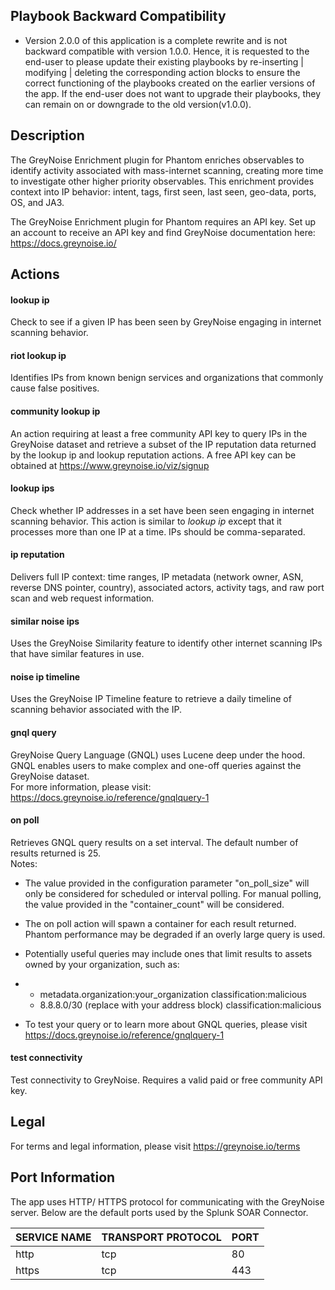 [comment]: # " File: README.md"
[comment]: # ""
[comment]: # "  Copyright (c) GreyNoise, 2019-2022."
[comment]: # ""
[comment]: # "  Licensed under the Apache License, Version 2.0 (the 'License');"
[comment]: # "  you may not use this file except in compliance with the License."
[comment]: # "  You may obtain a copy of the License at"
[comment]: # ""
[comment]: # "      http://www.apache.org/licenses/LICENSE-2.0"
[comment]: # ""
[comment]: # "  Unless required by applicable law or agreed to in writing, software distributed under"
[comment]: # "  the License is distributed on an 'AS IS' BASIS, WITHOUT WARRANTIES OR CONDITIONS OF ANY KIND,"
[comment]: # "  either express or implied. See the License for the specific language governing permissions"
[comment]: # "  and limitations under the License."
[comment]: # ""
## Playbook Backward Compatibility

-   Version 2.0.0 of this application is a complete rewrite and is not backward compatible with
    version 1.0.0. Hence, it is requested to the end-user to please update their existing playbooks
    by re-inserting | modifying | deleting the corresponding action blocks to ensure the correct
    functioning of the playbooks created on the earlier versions of the app. If the end-user does
    not want to upgrade their playbooks, they can remain on or downgrade to the old version(v1.0.0).

## Description

The GreyNoise Enrichment plugin for Phantom enriches observables to identify activity associated
with mass-internet scanning, creating more time to investigate other higher priority observables.
This enrichment provides context into IP behavior: intent, tags, first seen, last seen, geo-data,
ports, OS, and JA3.  
  
The GreyNoise Enrichment plugin for Phantom requires an API key. Set up an account to receive an API
key and find GreyNoise documentation here: <https://docs.greynoise.io/>

## Actions

#### lookup ip

Check to see if a given IP has been seen by GreyNoise engaging in internet scanning behavior.

#### riot lookup ip

Identifies IPs from known benign services and organizations that commonly cause false positives.

#### community lookup ip

An action requiring at least a free community API key to query IPs in the GreyNoise dataset and
retrieve a subset of the IP reputation data returned by the lookup ip and lookup reputation actions.
A free API key can be obtained at <https://www.greynoise.io/viz/signup>

#### lookup ips

Check whether IP addresses in a set have been seen engaging in internet scanning behavior. This
action is similar to *lookup ip* except that it processes more than one IP at a time. IPs should be
comma-separated.

#### ip reputation

Delivers full IP context: time ranges, IP metadata (network owner, ASN, reverse DNS pointer,
country), associated actors, activity tags, and raw port scan and web request information.

#### similar noise ips

Uses the GreyNoise Similarity feature to identify other internet scanning IPs that have similar
features in use.

#### noise ip timeline

Uses the GreyNoise IP Timeline feature to retrieve a daily timeline of scanning behavior associated
with the IP.

#### gnql query

GreyNoise Query Language (GNQL) uses Lucene deep under the hood. GNQL enables users to make complex
and one-off queries against the GreyNoise dataset.  
For more information, please visit: <https://docs.greynoise.io/reference/gnqlquery-1>

#### on poll

Retrieves GNQL query results on a set interval. The default number of results returned is 25.  
Notes:

-   The value provided in the configuration parameter "on_poll_size" will only be considered for
    scheduled or interval polling. For manual polling, the value provided in the "container_count"
    will be considered.

-   The on poll action will spawn a container for each result returned. Phantom performance may be
    degraded if an overly large query is used.

-   Potentially useful queries may include ones that limit results to assets owned by your
    organization, such as:

-   -   metadata.organization:your_organization classification:malicious
    -   8.8.8.0/30 (replace with your address block) classification:malicious

-   To test your query or to learn more about GNQL queries, please visit
    <https://docs.greynoise.io/reference/gnqlquery-1>

#### test connectivity

Test connectivity to GreyNoise. Requires a valid paid or free community API key.

## Legal

For terms and legal information, please visit <https://greynoise.io/terms>

## Port Information

The app uses HTTP/ HTTPS protocol for communicating with the GreyNoise server. Below are the default
ports used by the Splunk SOAR Connector.

| SERVICE NAME | TRANSPORT PROTOCOL | PORT |
|--------------|--------------------|------|
| http         | tcp                | 80   |
| https        | tcp                | 443  |
